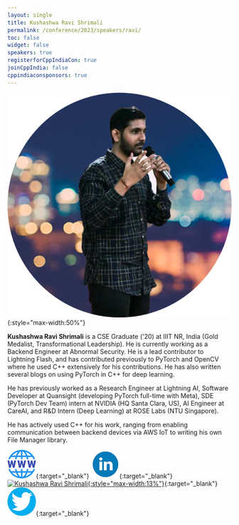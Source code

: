 ```yaml
---
layout: single
title: Kushashwa Ravi Shrimali
permalink: /conference/2023/speakers/ravi/
toc: false
widget: false
speakers: true
registerforCppIndiaCon: true
joinCppIndia: false
cppindiaconsponsors: true
---
```

![Kushashwa Ravi Shrimali](/conference/2023/graphics/speakers/ravi.png "Kushashwa Ravi Shrimali"){:style="max-width:50%"}

**Kushashwa Ravi Shrimali** is a CSE Graduate ('20) at IIIT NR, India (Gold Medalist, Transformational Leadership). He is currently working as a Backend Engineer at Abnormal Security. He is a lead contributor to Lightning Flash, and has contributed previously to PyTorch and OpenCV where he used C++ extensively for his contributions. He has also written several blogs on using PyTorch in C++ for deep learning. 
 
He has previously worked as a Research Engineer at Lightning AI, Software Developer at Quansight (developing PyTorch full-time with Meta), SDE (PyTorch Dev Team) intern at NVIDIA (HQ Santa Clara, US), AI Engineer at CareAI, and R&D Intern (Deep Learning) at ROSE Labs (NTU Singapore). 
 
He has actively used C++ for his work, ranging from enabling communication between backend devices via AWS IoT to writing his own File Manager library. 

[![Kushashwa Ravi Shrimali](/assets/images/www.png "Kushashwa Ravi Shrimali")](http://krshrimali.github.io/){:target="_blank"}
[![Kushashwa Ravi Shrimali](/assets/images/linkedin.png "Kushashwa Ravi Shrimali")](https://www.linkedin.com/in/kushashwa-ravi-shrimali-b6780152/){:target="_blank"}
[![Kushashwa Ravi Shrimali](https://github.githubassets.com/images/modules/logos_page/GitHub-Mark.png "Kushashwa Ravi Shrimali"){:style="max-width:13%"}](https://github.com/krshrimali){:target="_blank"}
[![Kushashwa Ravi Shrimali](/assets/images/twitter.png "Kushashwa Ravi Shrimali")](https://twitter.com/kushashwa){:target="_blank"}
<pre>











































</pre>